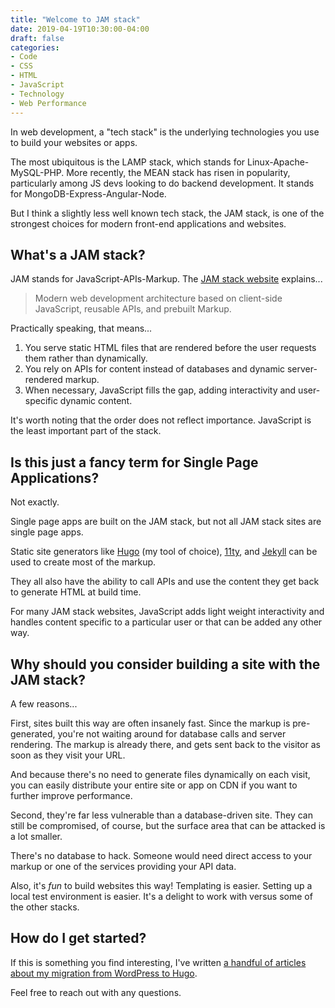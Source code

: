 ```yaml
---
title: "Welcome to JAM stack"
date: 2019-04-19T10:30:00-04:00
draft: false
categories:
- Code
- CSS
- HTML
- JavaScript
- Technology
- Web Performance
---
```


In web development, a "tech stack" is the underlying technologies you use to build your websites or apps.

The most ubiquitous is the LAMP stack, which stands for Linux-Apache-MySQL-PHP. More recently, the MEAN stack has risen in popularity, particularly among JS devs looking to do backend development. It stands for MongoDB-Express-Angular-Node.

But I think a slightly less well known tech stack, the JAM stack, is one of the strongest choices for modern front-end applications and websites.

## What's a JAM stack?

JAM stands for JavaScript-APIs-Markup. The [JAM stack website](https://jamstack.org/) explains...

> Modern web development architecture based on client-side JavaScript, reusable APIs, and prebuilt Markup.

Practically speaking, that means...

1. You serve static HTML files that are rendered before the user requests them rather than dynamically.
2. You rely on APIs for content instead of databases and dynamic server-rendered markup.
3. When necessary, JavaScript fills the gap, adding interactivity and user-specific dynamic content.

It's worth noting that the order does not reflect importance. JavaScript is the least important part of the stack.

## Is this just a fancy term for Single Page Applications?

Not exactly.

Single page apps are built on the JAM stack, but not all JAM stack sites are single page apps.

Static site generators like [Hugo](https://gohugo.io/) (my tool of choice), [11ty](https://www.11ty.io/), and [Jekyll](https://jekyllrb.com/) can be used to create most of the markup.

They all also have the ability to call APIs and use the content they get back to generate HTML at build time.

For many JAM stack websites, JavaScript adds light weight interactivity and handles content specific to a particular user or that can be added any other way.

## Why should you consider building a site with the JAM stack?

A few reasons...

First, sites built this way are often insanely fast. Since the markup is pre-generated, you're not waiting around for database calls and server rendering. The markup is already there, and gets sent back to the visitor as soon as they visit your URL.

And because there's no need to generate files dynamically on each visit, you can easily distribute your entire site or app on CDN if you want to further improve performance.

Second, they're far less vulnerable than a database-driven site. They can still be compromised, of course, but the surface area that can be attacked is a lot smaller.

There's no database to hack. Someone would need direct access to your markup or one of the services providing your API data.

Also, it's *fun* to build websites this way! Templating is easier. Setting up a local test environment is easier. It's a delight to work with versus some of the other stacks.

## How do I get started?

If this is something you find interesting, I've written [a handful of articles about my migration from WordPress to Hugo](https://gomakethings.com/search/?s=hugo).

Feel free to reach out with any questions.